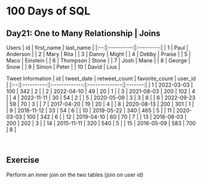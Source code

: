 # 100 Days of SQL
## Day21: One to Many Relationship | Joins

Users
| id | first_name | last_name |
|:--:|:----------:|:---------:|
|  1    | Paul       | Anderson  |
|  2    | Mary       | Rita      |
|  3    | Danny      | Might     |
|  4    | Debby      | Praise    |
|  5    |  Maco    |   Einstein    |
|   6   |   Thompson  | Stone   |
| 7     |   Josh    |   Mane    |
|   8   |   George     |   Snow |
|   9   |   Simon   |   Peter   |
|   10  |   David   |   Lius    |

Tweet Information
| id | tweet_date | retweet_count | favorite_count | user_id |
|:--:|:----------:|:-------------:|:--------------:|:-------:|
|  1 | 2022-03-03 |     100       |     342        |    2    |
|  2 | 2022-04-10 |     49       |     20        |    1    |
|  3 | 2021-08-03 |     200       |     102        |    4    |
|  4 | 2022-11-11 |     30       |     54        |    2  |
|  5 | 2020-05-09 |     3       |     3        |    8   | 
|  6 | 2022-09-23 |     59       |     70        |    3    |
|  7 | 2017-04-20 |     19       |     20        |    4    |
|  8 | 2020-08-13 |     200       |    301        |    1    |
|  9 | 2018-11-12 |      33      |     54        |    6  |
|  10 | 2019-05-22 |     340       |     465        |    5   | 
|  11 | 2020-03-03 |     100       |     342        |    6    |
|  12 | 2019-04-10 |     60       |     70        |    7    |
|  13 | 2018-08-03 |     200       |     202        |    3    |
|  14 | 2015-11-11 |     320       |     540        |    5  |
|  15 | 2016-05-09 |     583       |     700        |    8   | 

<br>

## Exercise
Perform an inner join on the two tables (join on user id)
